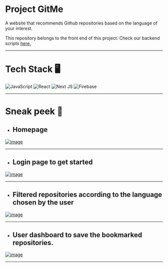 # Project GitMe 
A website that recommends Github repositories based on the language of your interest.

This repository belongs to the front end of this project. Check our backend scripts [here.]()

---

# Tech Stack 🖥️
![JavaScript](https://img.shields.io/badge/javascript-%23323330.svg?style=for-the-badge&logo=javascript&logoColor=%23F7DF1E) ![React](https://img.shields.io/badge/react-%2320232a.svg?style=for-the-badge&logo=react&logoColor=%2361DAFB) ![Next JS](https://img.shields.io/badge/Next-black?style=for-the-badge&logo=next.js&logoColor=white) ![Firebase](https://img.shields.io/badge/firebase-%23039BE5.svg?style=for-the-badge&logo=firebase)

---

# Sneak peek 👀

+ ## Homepage
[![image](https://www.linkpicture.com/q/homepage.png)](https://www.linkpicture.com/view.php?img=LPic631dfad586054338000539)

---

+ ## Login page to get started
[![image](https://www.linkpicture.com/q/photo_2022-09-11_19-46-24.jpg)](https://www.linkpicture.com/view.php?img=LPic631dfad586054338000539)

---

+ ## Filtered repositories according to the language chosen by the user
[![image](https://www.linkpicture.com/q/filtered-repos.png)](https://www.linkpicture.com/view.php?img=LPic631dfad586054338000539)

---


+ ## User dashboard to save the bookmarked repositories.
[![image](https://www.linkpicture.com/q/bookmarked_repo.jpg)](https://www.linkpicture.com/view.php?img=LPic631dfad586054338000539)

---